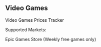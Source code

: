 ## Video Games
Video Games Prices Tracker

Supported Markets:

Epic Games Store (Weekly free games only)
